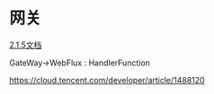 # 网关

[2.1.5文档](https://cloud.spring.io/spring-cloud-static/spring-cloud-gateway/2.1.5.RELEASE/single/spring-cloud-gateway.html)

GateWay->WebFlux : HandlerFunction

https://cloud.tencent.com/developer/article/1488120